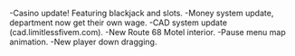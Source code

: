 -Casino update! Featuring blackjack and slots.
-Money system update, department now get their own wage.
-CAD system update (cad.limitlessfivem.com). 
-New Route 68 Motel interior. 
-Pause menu map animation. 
-New player down dragging.

